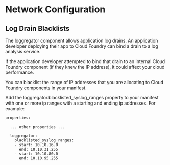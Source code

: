# Network Configuration

## Log Drain Blacklists

The loggregator component allows application log drains.
An application developer deploying their app to Cloud Foundry
can bind a drain to a log analysis service.

If the application developer attempted to bind that drain to
an internal Cloud Foundry component (if they knew the IP address),
it could affect your cloud performance.

You can blacklist the range of IP addresses that you are allocating
to Cloud Foundry components in your manifest.

Add the loggregator.blacklisted\_syslog\_ranges property to your manifest
with one or more ip ranges with a starting and ending ip addresses.
For example:

```
properties:

  ... other properties ...

  loggregator:
    blacklisted_syslog_ranges:
    - start: 10.10.16.0
      end: 10.10.31.255
    - start: 10.10.80.0
      end: 10.10.95.255

```

